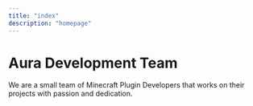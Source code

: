 ```yaml
---
title: "index"
description: "homepage"
---
```

<h1>Aura Development Team</h1>
<p>We are a small team of Minecraft Plugin Developers that works on their projects with passion and dedication.</p>
